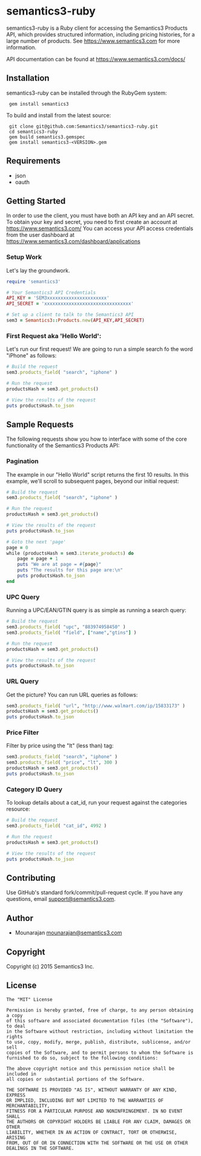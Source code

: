 # semantics3-ruby

semantics3-ruby is a Ruby client for accessing the Semantics3 Products API, which provides structured information, including pricing histories, for a large number of products.
See https://www.semantics3.com for more information.

API documentation can be found at https://www.semantics3.com/docs/

## Installation

semantics3-ruby can be installed through the RubyGem system:
```
 gem install semantics3
```
To build and install from the latest source:
```
 git clone git@github.com:Semantics3/semantics3-ruby.git
 cd semantics3-ruby
 gem build semantics3.gemspec
 gem install semantics3-<VERSION>.gem
```

## Requirements

* json
* oauth

## Getting Started

In order to use the client, you must have both an API key and an API secret. To obtain your key and secret, you need to first create an account at
https://www.semantics3.com/
You can access your API access credentials from the user dashboard at https://www.semantics3.com/dashboard/applications

### Setup Work

Let's lay the groundwork.

```ruby
require 'semantics3'

# Your Semantics3 API Credentials
API_KEY = 'SEM3xxxxxxxxxxxxxxxxxxxxxx'
API_SECRET = 'xxxxxxxxxxxxxxxxxxxxxxxxxxxxxxxx'

# Set up a client to talk to the Semantics3 API
sem3 = Semantics3::Products.new(API_KEY,API_SECRET)
```

### First Request aka 'Hello World':

Let's run our first request! We are going to run a simple search fo the word "iPhone" as follows:

```ruby
# Build the request
sem3.products_field( "search", "iphone" )

# Run the request
productsHash = sem3.get_products()

# View the results of the request
puts productsHash.to_json
```

## Sample Requests

The following requests show you how to interface with some of the core functionality of the Semantics3 Products API:

### Pagination

The example in our "Hello World" script returns the first 10 results. In this example, we'll scroll to subsequent pages, beyond our initial request:

```ruby
# Build the request
sem3.products_field( "search", "iphone" )

# Run the request
productsHash = sem3.get_products()

# View the results of the request
puts productsHash.to_json

# Goto the next 'page'
page = 0 
while (productsHash = sem3.iterate_products) do
    page = page + 1 
    puts "We are at page = #{page}"
    puts "The results for this page are:\n"
    puts productsHash.to_json
end
```

### UPC Query

Running a UPC/EAN/GTIN query is as simple as running a search query:

```ruby
# Build the request
sem3.products_field( "upc", "883974958450" )
sem3.products_field( "field", ["name","gtins"] )

# Run the request
productsHash = sem3.get_products()

# View the results of the request
puts productsHash.to_json
```

### URL Query

Get the picture? You can run URL queries as follows:

```ruby
sem3.products_field( "url", "http://www.walmart.com/ip/15833173" )
productsHash = sem3.get_products()
puts productsHash.to_json
```

### Price Filter

Filter by price using the "lt" (less than) tag:

```ruby
sem3.products_field( "search", "iphone" )
sem3.products_field( "price", "lt", 300 )
productsHash = sem3.get_products()
puts productsHash.to_json
```

### Category ID Query

To lookup details about a cat_id, run your request against the categories resource:

```ruby
# Build the request
sem3.products_field( "cat_id", 4992 )

# Run the request
productsHash = sem3.get_products()

# View the results of the request
puts productsHash.to_json
```

## Contributing

Use GitHub's standard fork/commit/pull-request cycle.  If you have any questions, email <support@semantics3.com>.

## Author

* Mounarajan <mounarajan@semantics3.com>

## Copyright

Copyright (c) 2015 Semantics3 Inc.

## License

    The "MIT" License
    
    Permission is hereby granted, free of charge, to any person obtaining a copy
    of this software and associated documentation files (the "Software"), to deal
    in the Software without restriction, including without limitation the rights
    to use, copy, modify, merge, publish, distribute, sublicense, and/or sell
    copies of the Software, and to permit persons to whom the Software is
    furnished to do so, subject to the following conditions:
    
    The above copyright notice and this permission notice shall be included in
    all copies or substantial portions of the Software.
    
    THE SOFTWARE IS PROVIDED "AS IS", WITHOUT WARRANTY OF ANY KIND, EXPRESS
    OR IMPLIED, INCLUDING BUT NOT LIMITED TO THE WARRANTIES OF MERCHANTABILITY,
    FITNESS FOR A PARTICULAR PURPOSE AND NONINFRINGEMENT. IN NO EVENT SHALL
    THE AUTHORS OR COPYRIGHT HOLDERS BE LIABLE FOR ANY CLAIM, DAMAGES OR OTHER
    LIABILITY, WHETHER IN AN ACTION OF CONTRACT, TORT OR OTHERWISE, ARISING
    FROM, OUT OF OR IN CONNECTION WITH THE SOFTWARE OR THE USE OR OTHER
    DEALINGS IN THE SOFTWARE.